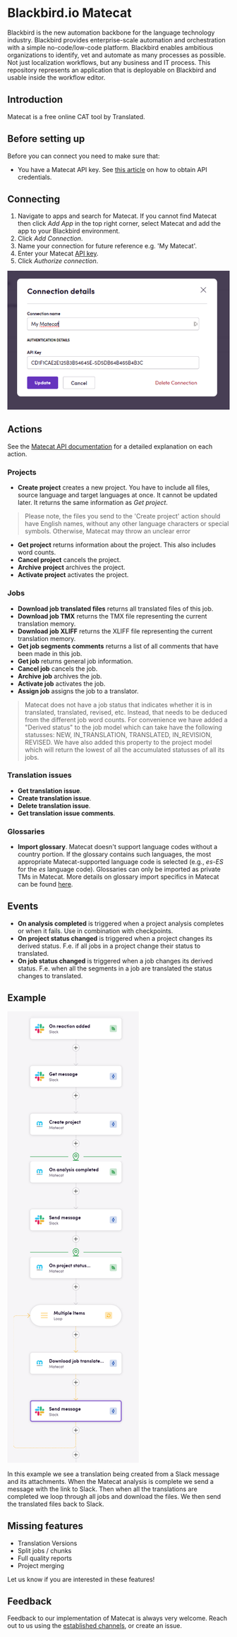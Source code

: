 # Blackbird.io Matecat

Blackbird is the new automation backbone for the language technology industry. Blackbird provides enterprise-scale automation and orchestration with a simple no-code/low-code platform. Blackbird enables ambitious organizations to identify, vet and automate as many processes as possible. Not just localization workflows, but any business and IT process. This repository represents an application that is deployable on Blackbird and usable inside the workflow editor.

## Introduction

<!-- begin docs -->

Matecat is a free online CAT tool by Translated.

## Before setting up

Before you can connect you need to make sure that:

- You have a Matecat API key. See [this article](https://guides.matecat.com/obtaining-api-credentials) on how to obtain API credentials.

## Connecting

1. Navigate to apps and search for Matecat. If you cannot find Matecat then click _Add App_ in the top right corner, select Matecat and add the app to your Blackbird environment.
2. Click _Add Connection_.
3. Name your connection for future reference e.g. 'My Matecat'.
4. Enter your Matecat [API key](https://guides.matecat.com/obtaining-api-credentials).
5. Click _Authorize connection_.

![connecting](image/README/1693310380983.png)

## Actions

See the [Matecat API documentation](https://www.matecat.com/api/docs#/) for a detailed explanation on each action.

### Projects

- **Create project** creates a new project. You have to include all files, source language and target languages at once. It cannot be updated later. It returns the same information as _Get project_.
> Please note, the files you send to the 'Create project' action should have English names, without any other language characters or special symbols. Otherwise, Matecat may throw an unclear error
- **Get project** returns information about the project. This also includes word counts.
- **Cancel project** cancels the project.
- **Archive project** archives the project.
- **Activate project** activates the project.

### Jobs

- **Download job translated files** returns all translated files of this job.
- **Download job TMX** returns the TMX file representing the current translation memory.
- **Download job XLIFF** returns the XLIFF file representing the current translation memory.
- **Get job segments comments** returns a list of all comments that have been made in this job.
- **Get job** returns general job information.
- **Cancel job** cancels the job.
- **Archive job** archives the job.
- **Activate job** activates the job.
- **Assign job** assigns the job to a translator.

> Matecat does not have a job status that indicates whether it is in translated, translated, revised, etc. Instead, that needs to be deduced from the different job word counts. For convenience we have added a "Derived status" to the job model which can take have the following statusses: NEW, IN_TRANSLATION, TRANSLATED, IN_REVISION, REVISED. We have also added this property to the project model which will return the lowest of all the accumulated statusses of all its jobs.

### Translation issues

- **Get translation issue**.
- **Create translation issue**.
- **Delete translation issue**.
- **Get translation issue comments**.

### Glossaries

- **Import glossary**. Matecat doesn't support language codes without a country portion. If the glossary contains such languages, the most appropriate Matecat-supported language code is selected (e.g., _es-ES_ for the _es_ language code). Glossaries can only be imported as private TMs in Matecat. More details on glossary import specifics in Matecat can be found [here](https://guides.matecat.com/how-to-add-a-glossary).

## Events

- **On analysis completed** is triggered when a project analysis completes or when it fails. Use in combination with checkpoints.
- **On project status changed** is triggered when a project changes its derived status. F.e. if all jobs in a project change their status to translated.
- **On job status changed** is triggered when a job changes its derived status. F.e. when all the segments in a job are translated the status changes to translated.

## Example

![1729768345607](image/README/1729768345607.png)

In this example we see a translation being created from a Slack message and its attachments. When the Matecat analysis is complete we send a message with the link to Slack. Then when all the translations are completed we loop through all jobs and download the files. We then send the translated files back to Slack.

## Missing features

- Translation Versions
- Split jobs / chunks
- Full quality reports
- Project merging

Let us know if you are interested in these features!

## Feedback

Feedback to our implementation of Matecat is always very welcome. Reach out to us using the [established channels](https://www.blackbird.io/), or create an issue.

<!-- end docs -->
